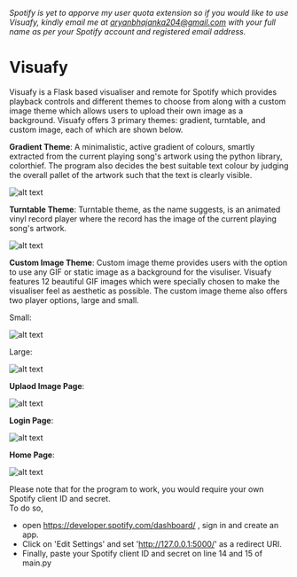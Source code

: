 _Spotify is yet to apporve my user quota extension so if you would like to use Visuafy, kindly email me at aryanbhajanka204@gmail.com with your full name as per your Spotify account and registered email address._

# Visuafy
Visuafy is a Flask based visualiser and remote for Spotify which provides playback controls and different themes to choose from along with a custom image theme which allows users to upload their own image as a background. Visuafy offers 3 primary themes: gradient, turntable, and custom image, each of which are shown below.

**Gradient Theme**: A minimalistic, active gradient of colours, smartly extracted from the current playing song's artwork using the python library, colorthief. The program also decides the best suitable text colour by judging the overall pallet of the artwork such that the text is clearly visible.

![alt text](https://media.licdn.com/dms/image/v2/D4D2DAQFYeq1imYr9wA/profile-treasury-image-shrink_800_800/profile-treasury-image-shrink_800_800/0/1710346542044?e=1729407600&v=beta&t=foVSo3ZZqz-Ny5YKc0vDyt2aPWXOU34au32eF2Xkr-0)  
  
**Turntable Theme**: Turntable theme, as the name suggests, is an animated vinyl record player where the record has the image of the current playing song's artwork.

![alt text](https://media.licdn.com/dms/image/v2/D4D2DAQGID5qa1sY-CA/profile-treasury-image-shrink_800_800/profile-treasury-image-shrink_800_800/0/1710346564920?e=1729407600&v=beta&t=r199AbyWxbrWIe-oUT0B1CkfHK-xkI68j4Kbld88YAk)

**Custom Image Theme**: Custom image theme provides users with the option to use any GIF or static image as a background for the visuliser. Visuafy features 12 beautiful GIF images which were specially chosen to make the visualiser feel as aesthetic as possible. The custom image theme also offers two player options, large and small.

Small:

![alt text](https://media.licdn.com/dms/image/v2/D4D2DAQF9r23tqW8rZA/profile-treasury-image-shrink_800_800/profile-treasury-image-shrink_800_800/0/1728750284188?e=1729407600&v=beta&t=_5duRrQfpSmuLD_JSSFbgAGCWyeTc5TOAsvEp5A2nik)

Large:  

![alt text](https://media.licdn.com/dms/image/v2/D4D2DAQFuJl3HTidnlw/profile-treasury-image-shrink_800_800/profile-treasury-image-shrink_800_800/0/1710346597893?e=1729407600&v=beta&t=GJm7OXmxYQsXfe2Tt_0HQLyFMTo5qykqaOaAxeegp4E)

**Uplaod Image Page**:  

![alt text](https://media.licdn.com/dms/image/v2/D4D2DAQGXZUxQUBJn9g/profile-treasury-image-shrink_800_800/profile-treasury-image-shrink_800_800/0/1710346519150?e=1729407600&v=beta&t=_mFQgz0Ka9YafAmC2T7mU_9BDrhOPKxcMFc1ns528rU)

**Login Page**:  

![alt text](https://media.licdn.com/dms/image/v2/D4D2DAQGvFGe7QTfOvg/profile-treasury-image-shrink_800_800/profile-treasury-image-shrink_800_800/0/1710346461533?e=1729407600&v=beta&t=-BHQ8bLk1amd4AZPCkL9BZL3xC4v8Mj9fQiEN3826KA)

**Home Page**:  

![alt text](https://media.licdn.com/dms/image/v2/D4D2DAQESElLnVJ97Ew/profile-treasury-image-shrink_800_800/profile-treasury-image-shrink_800_800/0/1710346491578?e=1729407600&v=beta&t=4Dm1ZAmT_rP2YpCqyxxKkjUpsMzHeSNLNvAqzKyHpsA)  

  
Please note that for the program to work, you would require your own Spotify client ID and secret.  
To do so,  
- open https://developer.spotify.com/dashboard/ , sign in and create an app.  
- Click on 'Edit Settings' and set 'http://127.0.0.1:5000/' as a redirect URI.  
- Finally, paste your Spotify client ID and secret on line 14 and 15 of main.py
